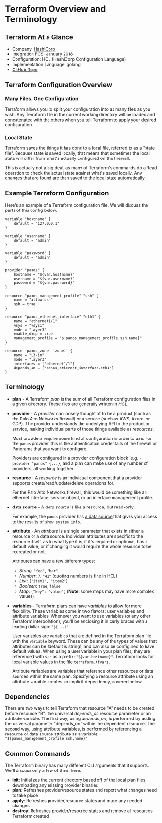# Terraform Overview and Terminology

## Terraform At a Glance

* Company:  [HashiCorp](https://www.hashicorp.com/)
* Integration FCS: January 2018
* Configuration: HCL (HashiCorp Configuration Language)
* Implementation Language: golang
* [GitHub Repo](https://github.com/terraform-providers/terraform-provider-panos)


## Terraform Configuration Overview

### Many Files, One Configuration

Terraform allows you to split your configuration into as many files as you
wish.  Any Terraform file in the current working directory will be loaded and
concatenated with the others when you tell Terraform to apply your desired
configuration.

### Local State

Terraform saves the things it has done to a local file, referred to as a
"state file".  Because state is saved locally, that means that sometimes the
local state will differ from what's actually configured on the firewall.

This is actually not a big deal, as many of Terraform's commands do a Read
operation to check the actual state against what's saved locally.  Any
changes that are found are then saved to the local state automatically.


## Example Terraform Configuration

Here's an example of a Terraform configuration file.  We will discuss the
parts of this config below.

```hcl
variable "hostname" {
    default = "127.0.0.1"
}

variable "username" {
    default = "admin"
}

variable "password" {
    default = "admin"
}

provider "panos" {
    hostname = "${var.hostname}"
    username = "${var.username}"
    password = "${var.password}"
}

resource "panos_management_profile" "ssh" {
    name = "allow ssh"
    ssh = true
}

resource "panos_ethernet_interface" "eth1" {
    name = "ethernet1/1"
    vsys = "vsys1"
    mode = "layer3"
    enable_dhcp = true
    management_profile = "${panos_management_profile.ssh.name}"
}

resource "panos_zone" "zone1" {
    name = "L3-in"
    mode = "layer3"
    interfaces = ["ethernet1/1"]
    depends_on = ["panos_ethernet_interface.eth1"]
}
```


## Terminology

* **plan** - A Terraform *plan* is the sum of all Terraform configuration files
  in a given directory.  These files are generally written in *HCL*.
* **provider** - A *provider* can loosely thought of to be a product (such
  as the Palo Alto Networks firewall) or a service (such as AWS, Azure, or
  GCP).  The provider understands the underlying API to the product or
  service, making individual parts of those things available as *resources*.
  
  Most providers require some kind of configuration in order to use.  For the
  `panos` provider, this is the authentication credentails of the firewall or
  Panorama that you want to configure.
  
  Providers are configured in a provider configuration block (e.g. -
  `provider "panos" {...}`, and a plan can make use of any number of providers,
  all working together.
* **resource** - A *resource* is an individual component that a provider
  supports create/read/update/delete operations for.
  
  For the Palo Alto Networks firewall, this would be something like
  an ethernet interface, service object, or an interface management profile.
* **data source** - A *data source* is like a resource, but read-only.
  
  For example, the `panos` provider has
  [a data source](https://www.terraform.io/docs/providers/panos/d/system_info.html)
  that gives you access to the results of `show system info`.
* **attribute** - An *attribute* is a single parameter that exists in either a
  resource or a data source.  Individual attributes are specific to the
  resource itself, as to what type it is, if it's required or optional, has a
  default value, or if changing it would require the whole resource to be
  recreated or not.
  
  Attributes can have a few different types:
  * *String*:  `"foo"`, `"bar"`
  * *Number*: `7`, `"42"` (quoting numbers is fine in HCL)
  * *List*: `["item1", "item2"]`
  * *Boolean*: `true`, `false`
  * *Map*: `{"key": "value"}` (**Note**: some maps may have more complex values)
* **variables** - Terraform plans can have *variables* to allow for more
  flexibility.  These variables come in two flavors:  user variables and
  attribute variables.  Whenever you want to use variables (or any other
  Terraform interpolation), you'll be enclosing it in curly braces with a
  leading dollar sign:  `"${...}"`
  
  User variables are variables that are defined in the Terraform plan file
  with the `variable` keyword.  These can be any of the types of values that
  attributes can be (default is string), and can also be configured to have
  default values.  When using a user variable in your plan files, they are
  referenced with `var` as a prefix: `"${var.hostname}"`.  Terraform looks for
  local variable values in the file `terraform.tfvars`.
  
  Attribute variables are variables that reference other resources or data
  sources within the same plan.  Specifying a resource attribute using an
  attribute varaible creates an implicit dependency, covered below.


## Dependencies

There are two ways to tell Terraform that resource "A" needs to be created
before resource "B":  the universal *depends\_on* resource parameter or an
attribute variable.  The first way, using *depends\_on*, is performed by
adding the universal parameter "depends\_on" within the dependent
resource.  The second way, using attribute variables, is performed by
referencing a resource or data source attribute as a variable:
`"${panos_management_profile.ssh.name}"`


## Common Commands

The Terraform binary has many different CLI arguments that it supports.  We'll
discuss only a few of them here:

* **init**: Initializes the current directory based off of the local plan
  files, downloading any missing provider binaries
* **plan**: Refreshes provider/resource states and report what changes need to
  take place
* **apply**: Refreshes provider/resource states and make any needed changes
* **destroy**: Refreshes provider/resource states and remove all resources
  Terraform created
